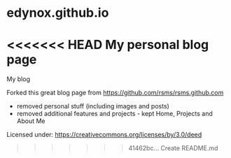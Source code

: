 # edynox.github.io
<<<<<<< HEAD
My personal blog page
=======
My blog

Forked this great blog page from https://github.com/rsms/rsms.github.com
  - removed personal stuff (including images and posts)
  - removed additional features and projects - kept Home, Projects and About Me

Licensed under: https://creativecommons.org/licenses/by/3.0/deed
>>>>>>> 41462bc... Create README.md

